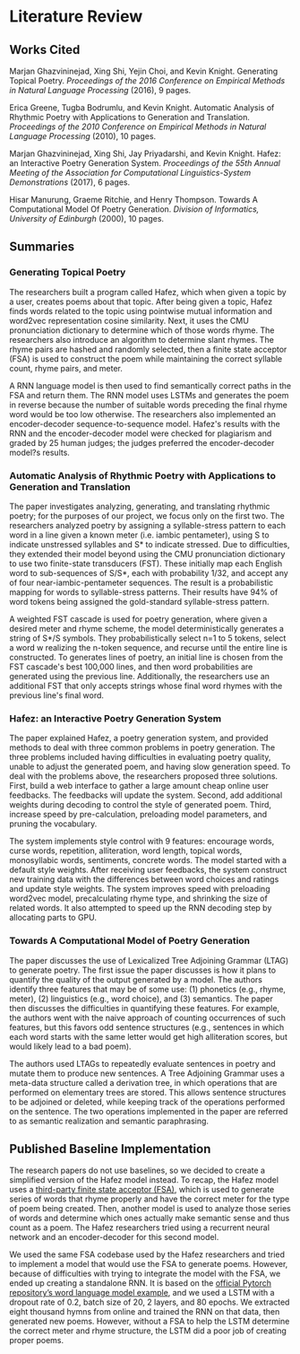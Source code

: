 # Literature Review

## Works Cited

Marjan Ghazvininejad, Xing Shi, Yejin Choi, and Kevin Knight. Generating Topical Poetry. *Proceedings of the 2016 Conference on Empirical Methods in Natural Language Processing* (2016), 9 pages.

Erica Greene, Tugba Bodrumlu, and Kevin Knight. Automatic Analysis of Rhythmic Poetry with Applications to Generation and Translation. *Proceedings of the 2010 Conference on Empirical Methods in Natural Language Processing* (2010), 10 pages.

Marjan Ghazvininejad, Xing Shi, Jay Priyadarshi, and Kevin Knight. Hafez: an Interactive Poetry Generation System. *Proceedings of the 55th Annual Meeting of the Association for Computational Linguistics-System Demonstrations* (2017), 6 pages.

Hisar Manurung, Graeme Ritchie, and Henry Thompson. Towards A Computational Model Of Poetry Generation. *Division of Informatics, University of Edinburgh* (2000), 10 pages.

## Summaries 

### Generating Topical Poetry

The researchers built a program called Hafez, which when given a topic by a user, creates poems about that topic. After being given a topic, Hafez finds words related to the topic using pointwise mutual information and word2vec representation cosine similarity. Next, it uses the CMU pronunciation dictionary to determine which of those words rhyme. The researchers also introduce an algorithm to determine slant rhymes. The rhyme pairs are hashed and randomly selected, then a finite state acceptor (FSA) is used to construct the poem while maintaining the correct syllable count, rhyme pairs, and meter. 

A RNN language model is then used to find semantically correct paths in the FSA and return them. The RNN model uses LSTMs and generates the poem in reverse because the number of suitable words preceding the final rhyme word would be too low otherwise. The researchers also implemented an encoder-decoder sequence-to-sequence model. Hafez's results with the RNN and the encoder-decoder model were checked for plagiarism and graded by 25 human judges; the judges preferred the encoder-decoder model?s results.

### Automatic Analysis of Rhythmic Poetry with Applications to Generation and Translation

The paper investigates analyzing, generating, and translating rhythmic poetry; for the purposes of our project, we focus only on the first two. The researchers analyzed poetry by assigning a syllable-stress pattern to each word in a line given a known meter (i.e. iambic pentameter), using S to indicate unstressed syllables and S* to indicate stressed. Due to difficulties, they extended their model beyond using the CMU pronunciation dictionary to use two finite-state transducers (FST). These initially map each English word to sub-sequences of S/S*, each with probability 1/32, and accept any of four near-iambic-pentameter sequences. The result is a probabilistic mapping for words to syllable-stress patterns. Their results have 94\% of word tokens being assigned the gold-standard syllable-stress pattern.

A weighted FST cascade is used for poetry generation, where given a desired meter and rhyme scheme, the model deterministically generates a string of S*/S symbols. They probabilistically select n=1 to 5 tokens, select a word w realizing the n-token sequence, and recurse until the entire line is constructed. To generates lines of poetry, an initial line is chosen from the FST cascade's best 100,000 lines, and then word probabilities are generated using the previous line. Additionally, the researchers use an additional FST that only accepts strings whose final word rhymes with the previous line's final word. 

### Hafez: an Interactive Poetry Generation System

The paper explained Hafez, a poetry generation system, and provided methods to deal with three common problems in poetry generation. The three problems included having difficulties in evaluating poetry quality, unable to adjust the generated poem, and having slow generation speed. To deal with the problems above, the researchers proposed three solutions. First, build a web interface to gather a large amount cheap online user feedbacks. The feedbacks will update the system. Second, add additional weights during decoding to control the style of generated poem. Third, increase speed by pre-calculation, preloading model parameters, and pruning the vocabulary. 

The system implements style control with 9 features: encourage words, curse words, repetition, alliteration, word length, topical words, monosyllabic words, sentiments, concrete words. The model started with a default style weights. After receiving user feedbacks, the system construct new training data with the differences between word choices and ratings and update style weights. The system improves speed with preloading word2vec model, precalculating rhyme type, and shrinking the size of related words. It also attempted to speed up the RNN decoding step by allocating parts to GPU. 

### Towards A Computational Model of Poetry Generation

The paper discusses the use of Lexicalized Tree Adjoining Grammar (LTAG) to generate poetry. The first issue the paper discusses is how it plans to quantify the quality of the output generated by a model. The authors identify three features that may be of some use: (1) phonetics (e.g., rhyme, meter), (2) linguistics (e.g., word choice), and (3) semantics. The paper then discusses the difficulties in quantifying these features. For example, the authors went with the naive approach of counting occurrences of such features, but this favors odd sentence structures (e.g., sentences in which each word starts with the same letter would get high alliteration scores, but would likely lead to a bad poem).

The authors used LTAGs to repeatedly evaluate sentences in poetry and mutate them to produce new sentences. A Tree Adjoining Grammar uses a meta-data structure called a derivation tree, in which operations that are performed on elementary trees are stored. This allows sentence structures to be adjoined or deleted, while keeping track of the operations performed on the sentence. The two operations implemented in the paper are referred to as semantic realization and semantic paraphrasing.

## Published Baseline Implementation

The research papers do not use baselines, so we decided to create a simplified version of the Hafez model instead. To recap, the Hafez model uses a [third-party finite state acceptor (FSA)](https://github.com/Marjan-GH/Topical_poetry), which is used to generate series of words that rhyme properly and have the correct meter for the type of poem being created. Then, another model is used to analyze those series of words and determine which ones actually make semantic sense and thus count as a poem. The Hafez researchers tried using a recurrent neural network and an encoder-decoder for this second model. 

We used the same FSA codebase used by the Hafez researchers and tried to implement a model that would use the FSA to generate poems. However, because of difficulties with trying to integrate the model with the FSA, we ended up creating a standalone RNN. It is based on the [official Pytorch repository’s word language model example](https://github.com/pytorch/examples/tree/master/word_language_model), and we used a LSTM with a dropout rate of 0.2, batch size of 20, 2 layers, and 80 epochs. We extracted eight thousand hymns from online and trained the RNN on that data, then generated new poems. However, without a FSA to help the LSTM determine the correct meter and rhyme structure, the LSTM did a poor job of creating proper poems.